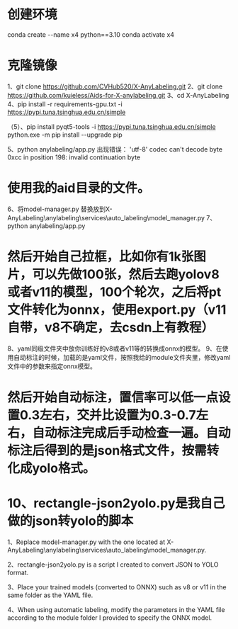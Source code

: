 # 创建环境
conda create --name x4 python==3.10
conda activate x4
# 克隆镜像
1、git clone https://github.com/CVHub520/X-AnyLabeling.git
2、git clone https://github.com/kuieless/Aids-for-X-anylabeling.git
3、cd X-AnyLabeling
4、pip install -r requirements-gpu.txt -i https://pypi.tuna.tsinghua.edu.cn/simple

（5）、pip install pyqt5-tools -i https://pypi.tuna.tsinghua.edu.cn/simple
            python.exe -m pip install --upgrade pip

5、python anylabeling/app.py
出现错误： 'utf-8' codec can't decode byte 0xcc in position 198: invalid continuation byte

# 使用我的aid目录的文件。
6、将model-manager.py 替换放到X-AnyLabeling\anylabeling\services\auto_labeling\model_manager.py
7、python anylabeling/app.py


# 然后开始自己拉框，比如你有1k张图片，可以先做100张，然后去跑yolov8或者v11的模型，100个轮次，之后将pt文件转化为onnx，使用export.py（v11自带，v8不确定，去csdn上有教程）

8、yaml同级文件夹中放你训练好的v8或者v11等的转换成onnx的模型。
9、在使用自动标注的时候，加载的是yaml文件，按照我给的module文件夹里，修改yaml文件中的参数来指定onnx模型。

# 然后开始自动标注，置信率可以低一点设置0.3左右，交并比设置为0.3-0.7左右，自动标注完成后手动检查一遍。自动标注后得到的是json格式文件，按需转化成yolo格式。

# 10、rectangle-json2yolo.py是我自己做的json转yolo的脚本











 1、Replace model-manager.py with the one located at X-AnyLabeling\anylabeling\services\auto_labeling\model_manager.py.

 2、rectangle-json2yolo.py is a script I created to convert JSON to YOLO format.

 3、Place your trained models (converted to ONNX) such as v8 or v11 in the same folder as the YAML file.

 4、When using automatic labeling, modify the parameters in the YAML file according to the module folder I provided to specify the ONNX model.









